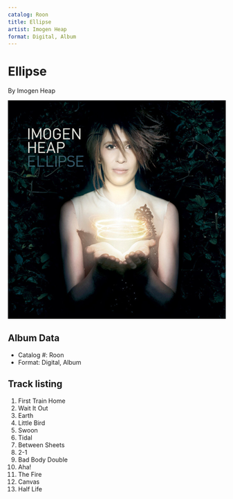 ```yaml
---
catalog: Roon
title: Ellipse
artist: Imogen Heap
format: Digital, Album
---
```


# Ellipse

By Imogen Heap

![](../../assets/albumcovers/Imogen_Heap-Ellipse.png)

## Album Data

- Catalog #: Roon
- Format: Digital, Album


## Track listing


1. First Train Home
2. Wait It Out
3. Earth
4. Little Bird
5. Swoon
6. Tidal
7. Between Sheets
8. 2-1
9. Bad Body Double
10. Aha!
11. The Fire
12. Canvas
13. Half Life

